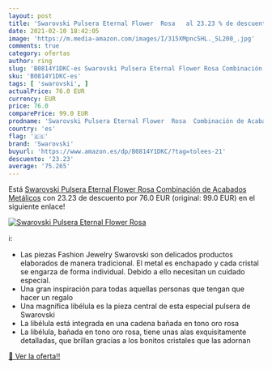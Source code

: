 ```yaml
---
layout: post
title: 'Swarovski Pulsera Eternal Flower  Rosa   al 23.23 % de descuento'
date: 2021-02-10 18:42:05
image: 'https://m.media-amazon.com/images/I/315XMpncSHL._SL200_.jpg'
comments: true
category: ofertas
author: ring
slug: 'B0814Y1DKC-es Swarovski Pulsera Eternal Flower Rosa Combinación de...'
sku: 'B0814Y1DKC-es'
tags: [ 'swarovski', ]
actualPrice: 76.0 EUR
currency: EUR
price: 76.0
comparePrice: 99.0 EUR
prodname: 'Swarovski Pulsera Eternal Flower  Rosa  Combinación de Acabados Metálicos'
country: 'es'
flag: '🇪🇸'
brand: 'Swarovski'
buyurl: 'https://www.amazon.es/dp/B0814Y1DKC/?tag=tolees-21'
descuento: '23.23'
average: '75.265'
---
```


Está [Swarovski Pulsera Eternal Flower  Rosa  Combinación de Acabados Metálicos](https://www.amazon.es/dp/B0814Y1DKC/?tag=tolees-21) con 23.23 de descuento por 76.0 EUR (original: 99.0 EUR) en el siguiente enlace!

[![Swarovski Pulsera Eternal Flower  Rosa  ](https://m.media-amazon.com/images/I/315XMpncSHL._SL200_.jpg)](https://www.amazon.es/dp/B0814Y1DKC/?tag=tolees-21)

ℹ️:

- Las piezas Fashion Jewelry Swarovski son delicados productos elaborados de manera tradicional. El metal es enchapado y cada cristal se engarza de forma individual. Debido a ello necesitan un cuidado especial.
- Una gran inspiración para todas aquellas personas que tengan que hacer un regalo
- Una magnífica libélula es la pieza central de esta especial pulsera de Swarovski
- La libélula está integrada en una cadena bañada en tono oro rosa
- La libélula, bañada en tono oro rosa, tiene unas alas exquisitamente detalladas, que brillan gracias a los bonitos cristales que las adornan

[🛒 Ver la oferta!!](https://www.amazon.es/dp/B0814Y1DKC/?tag=tolees-21)
